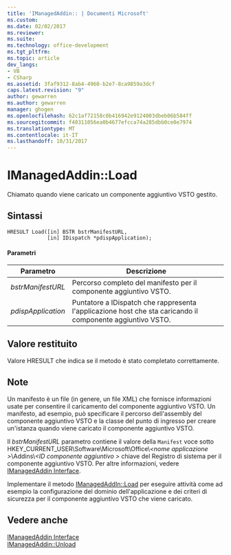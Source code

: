 ```yaml
---
title: 'IManagedAddin:: | Documenti Microsoft'
ms.custom: 
ms.date: 02/02/2017
ms.reviewer: 
ms.suite: 
ms.technology: office-development
ms.tgt_pltfrm: 
ms.topic: article
dev_langs:
- VB
- CSharp
ms.assetid: 3faf9312-8ab4-4960-b2e7-8ca9859a3dcf
caps.latest.revision: "9"
author: gewarren
ms.author: gewarren
manager: ghogen
ms.openlocfilehash: 62c1af72158c0b416942e9124003dbeb06b584ff
ms.sourcegitcommit: f40311056ea0b4677efcca74a285dbb0ce0e7974
ms.translationtype: MT
ms.contentlocale: it-IT
ms.lasthandoff: 10/31/2017
---
```

# <a name="imanagedaddinload"></a>IManagedAddin::Load
  Chiamato quando viene caricato un componente aggiuntivo VSTO gestito.  
  
## <a name="syntax"></a>Sintassi  
  
```  
HRESULT Load([in] BSTR bstrManifestURL,   
             [in] IDispatch *pdispApplication);  
```  
  
#### <a name="parameters"></a>Parametri  
  
|Parametro|Descrizione|  
|---------------|-----------------|  
|*bstrManifestURL*|Percorso completo del manifesto per il componente aggiuntivo VSTO.|  
|*pdispApplication*|Puntatore a IDispatch che rappresenta l'applicazione host che sta caricando il componente aggiuntivo VSTO.|  
  
## <a name="return-value"></a>Valore restituito  
 Valore HRESULT che indica se il metodo è stato completato correttamente.  
  
## <a name="remarks"></a>Note  
 Un manifesto è un file (in genere, un file XML) che fornisce informazioni usate per consentire il caricamento del componente aggiuntivo VSTO. Un manifesto, ad esempio, può specificare il percorso dell'assembly del componente aggiuntivo VSTO e la classe del punto di ingresso per creare un'istanza quando viene caricato il componente aggiuntivo VSTO.  
  
 Il *bstrManifestURL* parametro contiene il valore della `Manifest` voce sotto HKEY_CURRENT_USER\Software\Microsoft\Office\\*\<nome applicazione >*\Addins\\*\<ID componente aggiuntivo >* chiave del Registro di sistema per il componente aggiuntivo VSTO. Per altre informazioni, vedere [IManagedAddin Interface](../vsto/imanagedaddin-interface.md).  
  
 Implementare il metodo [IManagedAddIn::Load](../vsto/imanagedaddin-load.md) per eseguire attività come ad esempio la configurazione del dominio dell'applicazione e dei criteri di sicurezza per il componente aggiuntivo VSTO che viene caricato.  
  
## <a name="see-also"></a>Vedere anche  
 [IManagedAddin Interface](../vsto/imanagedaddin-interface.md)   
 [IManagedAddin::Unload](../vsto/imanagedaddin-unload.md)  
  
  